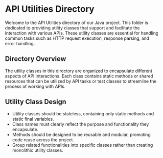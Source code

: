 # API Utilities Directory

Welcome to the API Utilities directory of our Java project. This folder is dedicated to providing utility classes that support and facilitate the interaction with various APIs. These utility classes are essential for handling common tasks such as HTTP request execution, response parsing, and error handling.

## Directory Overview

The utility classes in this directory are organized to encapsulate different aspects of API interactions. Each class contains static methods or shared resources that can be utilized by API tasks or test classes to streamline the process of working with APIs.

## Utility Class Design

- Utility classes should be stateless, containing only static methods and static final variables.
- Class names must clearly reflect the purpose and functionality they encapsulate.
- Methods should be designed to be reusable and modular, promoting code reuse across the project.
- Group related functionalities into specific classes rather than creating monolithic utility classes.
